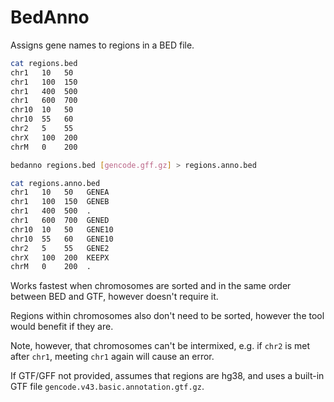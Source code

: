 # BedAnno

Assigns gene names to regions in a BED file.

```sh
cat regions.bed
chr1   10   50
chr1   100  150
chr1   400  500
chr1   600  700
chr10  10   50
chr10  55   60
chr2   5    55
chrX   100  200
chrM   0    200
```

```sh
bedanno regions.bed [gencode.gff.gz] > regions.anno.bed
```

```sh
cat regions.anno.bed
chr1   10   50   GENEA
chr1   100  150  GENEB
chr1   400  500  .
chr1   600  700  GENED
chr10  10   50   GENE10
chr10  55   60   GENE10
chr2   5    55   GENE2
chrX   100  200  KEEPX
chrM   0    200  .
```

Works fastest when chromosomes are sorted and in the same order between BED and GTF, however doesn't require it.

Regions within chromosomes also don't need to be sorted, however the tool would benefit if they are.

Note, however, that chromosomes can't be intermixed, e.g. if `chr2` is met after `chr1`, meeting `chr1` again will cause
an error.

If GTF/GFF not provided, assumes that regions are hg38, and uses a built-in GTF
file `gencode.v43.basic.annotation.gtf.gz`.
